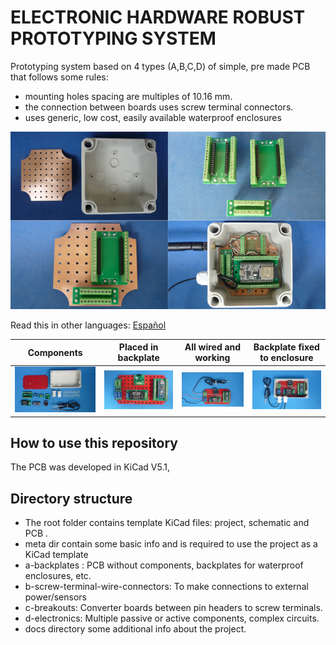 
# ELECTRONIC HARDWARE ROBUST PROTOTYPING SYSTEM

Prototyping system based on 4 types (A,B,C,D) of simple, pre made PCB that follows some rules:

* mounting holes spacing are multiples of 10.16 mm.
* the connection between boards uses screw terminal connectors.
* uses generic, low cost, easily available waterproof enclosures


![TUSISTEMITA](/assets/img/tusistemita.png)

Read this in other languages: [Español](/assets/markdown/README.es.md)

Components                     |Placed in backplate                   |All wired and working        |Backplate fixed to enclosure |
-------------------------------|--------------------------------------|-----------------------------|-----------------------------|
![](/assets/img/components.jpg)|![](/assets/img/placedinbackplate.jpg)|![](/assets/img/allwired.jpg)|![](/assets/img/platefixed.jpg)|


## How to use this repository

The PCB was developed in KiCad V5.1,


## Directory structure

* The root folder contains template KiCad files: project, schematic and PCB .
* meta dir contain some basic info and is required to use the project as a KiCad template
* a-backplates :  PCB without components, backplates for waterproof enclosures, etc.
* b-screw-terminal-wire-connectors: To make connections to external power/sensors
* c-breakouts: Converter boards between pin headers to screw terminals.
* d-electronics: Multiple passive or active components, complex circuits.
* docs directory some additional info about the project.

